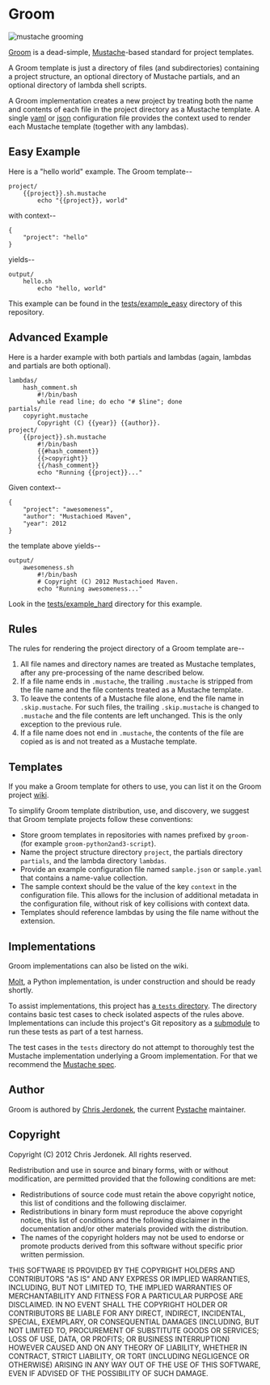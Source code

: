 Groom
=====

![](http://github.com/cjerdonek/groom/raw/master/images/groom.png "mustache grooming")

[Groom](http://cjerdonek.github.com/groom/) is a dead-simple,
[Mustache](http://mustache.github.com/)-based standard for project templates.

A Groom template is just a directory of files (and subdirectories) containing
a project structure, an optional directory of Mustache partials, and
an optional directory of lambda shell scripts.

A Groom implementation creates a new project by treating both the name and
contents of each file in the project directory as a Mustache template.
A single [yaml](http://yaml.org/) or [json](http://www.json.org/)
configuration file provides the context used to render each Mustache
template (together with any lambdas).


Easy Example
------------

Here is a "hello world" example.  The Groom template--

    project/
        {{project}}.sh.mustache
            echo "{{project}}, world"

with context--

    {
        "project": "hello"
    }

yields--

    output/
        hello.sh
            echo "hello, world"

This example can be found in the
[tests/example_easy](https://github.com/cjerdonek/groom/tree/master/tests/example_easy)
directory of this repository.


Advanced Example
----------------

Here is a harder example with both partials and lambdas (again, lambdas
and partials are both optional).

    lambdas/
        hash_comment.sh
            #!/bin/bash
            while read line; do echo "# $line"; done
    partials/
        copyright.mustache
            Copyright (C) {{year}} {{author}}.
    project/
        {{project}}.sh.mustache
            #!/bin/bash
            {{#hash_comment}}
            {{>copyright}}
            {{/hash_comment}}
            echo "Running {{project}}..."

Given context--

    {
        "project": "awesomeness",
        "author": "Mustachioed Maven",
        "year": 2012
    }

the template above yields--

    output/
        awesomeness.sh
            #!/bin/bash
            # Copyright (C) 2012 Mustachioed Maven.
            echo "Running awesomeness..."

Look in the [tests/example_hard](https://github.com/cjerdonek/groom/tree/master/tests/example_hard)
directory for this example.


Rules
-----

The rules for rendering the project directory of a Groom template are--

1.  All file names and directory names are treated as Mustache templates,
    after any pre-processing of the name described below.
2.  If a file name ends in `.mustache`, the trailing `.mustache` is stripped
    from the file name and the file contents treated as a Mustache template.
3.  To leave the contents of a Mustache file alone, end the file name in
    `.skip.mustache`.  For such files, the trailing `.skip.mustache` is
    changed to `.mustache` and the file contents are left unchanged.  This is
    the only exception to the previous rule.
4.  If a file name does not end in `.mustache`, the contents of the file
    are copied as is and not treated as a Mustache template.


Templates
---------

If you make a Groom template for others to use, you can list it on the Groom
project [wiki](https://github.com/cjerdonek/groom/wiki).

To simplify Groom template distribution, use, and discovery, we suggest that
Groom template projects follow these conventions:

* Store groom templates in repositories with names prefixed by `groom-`
  (for example `groom-python2and3-script`).
* Name the project structure directory `project`, the partials
  directory `partials`, and the lambda directory `lambdas`.
* Provide an example configuration file named `sample.json` or `sample.yaml`
  that contains a name-value collection.
* The sample context should be the value of the key `context` in the
  configuration file.  This allows for the inclusion of additional metadata
  in the configuration file, without risk of key collisions with context data.
* Templates should reference lambdas by using the file name without
  the extension.


Implementations
---------------

Groom implementations can also be listed on the wiki.

[Molt](http://cjerdonek.github.com/molt/), a Python implementation, is under
construction and should be ready shortly.

To assist implementations, this project has
[a `tests` directory](https://github.com/cjerdonek/groom/tree/master/tests).
The directory contains basic test cases to check isolated aspects
of the rules above.  Implementations can include this project's
Git repository as a [submodule](http://help.github.com/submodules/)
to run these tests as part of a test harness.

The test cases in the `tests` directory do not attempt to thoroughly test
the Mustache implementation underlying a Groom implementation.  For that
we recommend the [Mustache spec](https://github.com/mustache/spec).


Author
------

Groom is authored by [Chris Jerdonek](https://github.com/cjerdonek), the
current [Pystache](https://github.com/defunkt/pystache) maintainer.


Copyright
---------

Copyright (C) 2012 Chris Jerdonek.  All rights reserved.

Redistribution and use in source and binary forms, with or without
modification, are permitted provided that the following conditions are met:

* Redistributions of source code must retain the above copyright notice,
  this list of conditions and the following disclaimer.
* Redistributions in binary form must reproduce the above copyright notice,
  this list of conditions and the following disclaimer in the documentation
  and/or other materials provided with the distribution.
* The names of the copyright holders may not be used to endorse or promote
  products derived from this software without specific prior written
  permission.

THIS SOFTWARE IS PROVIDED BY THE COPYRIGHT HOLDERS AND CONTRIBUTORS "AS IS"
AND ANY EXPRESS OR IMPLIED WARRANTIES, INCLUDING, BUT NOT LIMITED TO, THE
IMPLIED WARRANTIES OF MERCHANTABILITY AND FITNESS FOR A PARTICULAR PURPOSE
ARE DISCLAIMED.  IN NO EVENT SHALL THE COPYRIGHT HOLDER OR CONTRIBUTORS BE
LIABLE FOR ANY DIRECT, INDIRECT, INCIDENTAL, SPECIAL, EXEMPLARY, OR
CONSEQUENTIAL DAMAGES (INCLUDING, BUT NOT LIMITED TO, PROCUREMENT OF
SUBSTITUTE GOODS OR SERVICES; LOSS OF USE, DATA, OR PROFITS; OR BUSINESS
INTERRUPTION) HOWEVER CAUSED AND ON ANY THEORY OF LIABILITY, WHETHER IN
CONTRACT, STRICT LIABILITY, OR TORT (INCLUDING NEGLIGENCE OR OTHERWISE)
ARISING IN ANY WAY OUT OF THE USE OF THIS SOFTWARE, EVEN IF ADVISED OF THE
POSSIBILITY OF SUCH DAMAGE.

